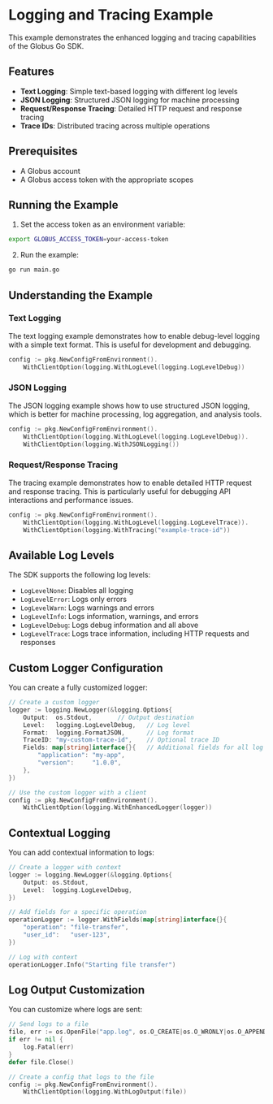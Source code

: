 # Logging and Tracing Example

This example demonstrates the enhanced logging and tracing capabilities of the Globus Go SDK.

## Features

- **Text Logging**: Simple text-based logging with different log levels
- **JSON Logging**: Structured JSON logging for machine processing
- **Request/Response Tracing**: Detailed HTTP request and response tracing
- **Trace IDs**: Distributed tracing across multiple operations

## Prerequisites

- A Globus account
- A Globus access token with the appropriate scopes

## Running the Example

1. Set the access token as an environment variable:

```bash
export GLOBUS_ACCESS_TOKEN=your-access-token
```

2. Run the example:

```bash
go run main.go
```

## Understanding the Example

### Text Logging

The text logging example demonstrates how to enable debug-level logging with a simple text format. This is useful for development and debugging.

```go
config := pkg.NewConfigFromEnvironment().
    WithClientOption(logging.WithLogLevel(logging.LogLevelDebug))
```

### JSON Logging

The JSON logging example shows how to use structured JSON logging, which is better for machine processing, log aggregation, and analysis tools.

```go
config := pkg.NewConfigFromEnvironment().
    WithClientOption(logging.WithLogLevel(logging.LogLevelDebug)).
    WithClientOption(logging.WithJSONLogging())
```

### Request/Response Tracing

The tracing example demonstrates how to enable detailed HTTP request and response tracing. This is particularly useful for debugging API interactions and performance issues.

```go
config := pkg.NewConfigFromEnvironment().
    WithClientOption(logging.WithLogLevel(logging.LogLevelTrace)).
    WithClientOption(logging.WithTracing("example-trace-id"))
```

## Available Log Levels

The SDK supports the following log levels:

- `LogLevelNone`: Disables all logging
- `LogLevelError`: Logs only errors
- `LogLevelWarn`: Logs warnings and errors
- `LogLevelInfo`: Logs information, warnings, and errors
- `LogLevelDebug`: Logs debug information and all above
- `LogLevelTrace`: Logs trace information, including HTTP requests and responses

## Custom Logger Configuration

You can create a fully customized logger:

```go
// Create a custom logger
logger := logging.NewLogger(&logging.Options{
    Output:  os.Stdout,       // Output destination
    Level:   logging.LogLevelDebug,   // Log level
    Format:  logging.FormatJSON,      // Log format
    TraceID: "my-custom-trace-id",    // Optional trace ID
    Fields: map[string]interface{}{   // Additional fields for all log entries
        "application": "my-app",
        "version":     "1.0.0",
    },
})

// Use the custom logger with a client
config := pkg.NewConfigFromEnvironment().
    WithClientOption(logging.WithEnhancedLogger(logger))
```

## Contextual Logging

You can add contextual information to logs:

```go
// Create a logger with context
logger := logging.NewLogger(&logging.Options{
    Output: os.Stdout,
    Level:  logging.LogLevelDebug,
})

// Add fields for a specific operation
operationLogger := logger.WithFields(map[string]interface{}{
    "operation": "file-transfer",
    "user_id":   "user-123",
})

// Log with context
operationLogger.Info("Starting file transfer")
```

## Log Output Customization

You can customize where logs are sent:

```go
// Send logs to a file
file, err := os.OpenFile("app.log", os.O_CREATE|os.O_WRONLY|os.O_APPEND, 0666)
if err != nil {
    log.Fatal(err)
}
defer file.Close()

// Create a config that logs to the file
config := pkg.NewConfigFromEnvironment().
    WithClientOption(logging.WithLogOutput(file))
```